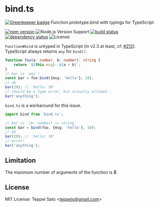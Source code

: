 bind.ts
====

[![Greenkeeper badge](https://badges.greenkeeper.io/teppeis/bind.ts.svg)](https://greenkeeper.io/)
Function.prototype.bind with typings for TypeScript

[![npm version][npm-image]][npm-url]
![Node.js Version Support][node-version]
[![build status][circleci-image]][circleci-url]
[![dependency status][deps-image]][deps-url]
![License][license]

`Function#bind` is untyped in TypeScript (in v2.3 at least, cf: [#212](https://github.com/Microsoft/TypeScript/issues/212)).
TypeScript always returns `any` for `bind()`.

```typescript
function foo(a: number, b: number): string {
    return `${this.msg}: ${a + b}`;
}
// bar is `any`!
const bar = foo.bind({msg: 'hello'}, 10);
// ok
bar(20); // 'hello: 30'
// should be a type error, but actually allowed...
bar('anything');
```

`bind.ts` is a workaround for this issue.

```typescript
import bind from 'bind.ts';

// bar is `(b: number) => string`
const bar = bind(foo, {msg: 'hello'}, 10);
// ok
bar(20); // 'hello: 30'
// error!
bar('anything');
```

## Limitation

The maximum number of arguments of the function is ***5***.

## License

MIT License: Teppei Sato &lt;teppeis@gmail.com&gt;

[npm-image]: https://img.shields.io/npm/v/bind.ts.svg
[npm-url]: https://npmjs.org/package/bind.ts
[npm-downloads-image]: https://img.shields.io/npm/dm/bind.ts.svg
[travis-image]: https://img.shields.io/travis/teppeis/bind.ts/master.svg
[travis-url]: https://travis-ci.org/teppeis/bind.ts
[circleci-image]: https://circleci.com/gh/teppeis/bind.ts.svg?style=svg
[circleci-url]: https://circleci.com/gh/teppeis/bind.ts
[appveyor-image]: https://ci.appveyor.com/api/projects/status/
[appveyor-url]: https://ci.appveyor.com/project/teppeis/bind.ts/branch/master
[deps-image]: https://img.shields.io/david/teppeis/bind.ts.svg
[deps-url]: https://david-dm.org/teppeis/bind.ts
[node-version]: https://img.shields.io/badge/Node.js%20support-v4,v6,v8-brightgreen.svg
[coverage-image]: https://img.shields.io/coveralls/teppeis/bind.ts/master.svg
[coverage-url]: https://coveralls.io/github/teppeis/bind.ts?branch=master
[license]: https://img.shields.io/npm/l/bind.ts.svg
